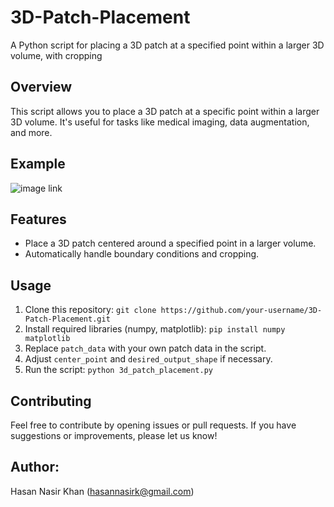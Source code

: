 # 3D-Patch-Placement
A Python script for placing a 3D patch at a specified point within a larger 3D volume, with cropping

## Overview

This script allows you to place a 3D patch at a specific point within a larger 3D volume. It's useful for tasks like medical imaging, data augmentation, and more.

## Example

![image link](https://raw.githubusercontent.com/hasannasirkhan/3D-Patch-Placement/main/3D-Patch-Placement.png)

## Features

- Place a 3D patch centered around a specified point in a larger volume.
- Automatically handle boundary conditions and cropping.

## Usage

1. Clone this repository: `git clone https://github.com/your-username/3D-Patch-Placement.git`
2. Install required libraries (numpy, matplotlib): `pip install numpy matplotlib`
3. Replace `patch_data` with your own patch data in the script.
4. Adjust `center_point` and `desired_output_shape` if necessary.
5. Run the script: `python 3d_patch_placement.py`


## Contributing

Feel free to contribute by opening issues or pull requests. If you have suggestions or improvements, please let us know!

## Author:
Hasan Nasir Khan (hasannasirk@gmail.com)
